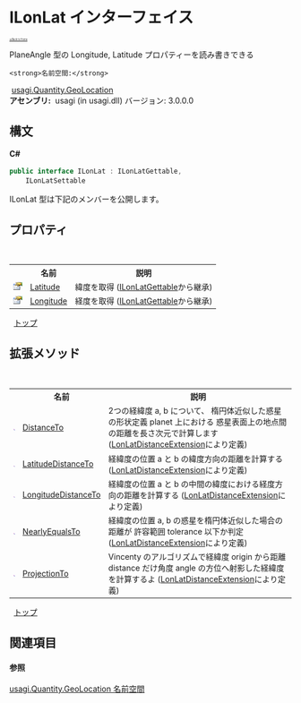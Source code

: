 # ILonLat インターフェイス

<div style="font-size:30%"><a href="https://github.com/usagi/usagi.cs/blob/master/docs/Home.md">≪Back to Home</a></div> 

PlaneAngle 型の Longitude, Latitude プロパティーを読み書きできる


    <strong>名前空間:</strong>
&nbsp;<a href="N_usagi_Quantity_GeoLocation.md">usagi.Quantity.GeoLocation</a><br /><strong>アセンブリ:</strong>
&nbsp;usagi (in usagi.dll) バージョン: 3.0.0.0

## 構文

**C#**<br />
``` C#
public interface ILonLat : ILonLatGettable, 
	ILonLatSettable
```

ILonLat 型は下記のメンバーを公開します。


## プロパティ
&nbsp;<table><tr><th></th><th>名前</th><th>説明</th></tr><tr><td>![Public プロパティ](media/pubproperty.gif "Public プロパティ")</td><td><a href="P_usagi_Quantity_GeoLocation_ILonLatGettable_Latitude.md">Latitude</a></td><td>
緯度を取得
 (<a href="T_usagi_Quantity_GeoLocation_ILonLatGettable.md">ILonLatGettable</a>から継承)</td></tr><tr><td>![Public プロパティ](media/pubproperty.gif "Public プロパティ")</td><td><a href="P_usagi_Quantity_GeoLocation_ILonLatGettable_Longitude.md">Longitude</a></td><td>
経度を取得
 (<a href="T_usagi_Quantity_GeoLocation_ILonLatGettable.md">ILonLatGettable</a>から継承)</td></tr></table>&nbsp;
<a href="#ilonlat-インターフェイス">トップ</a>

## 拡張メソッド
&nbsp;<table><tr><th></th><th>名前</th><th>説明</th></tr><tr><td>![Public 拡張メソッド](media/pubextension.gif "Public 拡張メソッド")</td><td><a href="M_usagi_CivilEngineering_Extension_LonLatDistanceExtension_DistanceTo.md">DistanceTo</a></td><td>
2つの経緯度 a, b について、 楕円体近似した惑星の形状定義 planet 上における 惑星表面上の地点間の距離を長さ次元で計算します
 (<a href="T_usagi_CivilEngineering_Extension_LonLatDistanceExtension.md">LonLatDistanceExtension</a>により定義)</td></tr><tr><td>![Public 拡張メソッド](media/pubextension.gif "Public 拡張メソッド")</td><td><a href="M_usagi_CivilEngineering_Extension_LonLatDistanceExtension_LatitudeDistanceTo.md">LatitudeDistanceTo</a></td><td>
経緯度の位置 a と b の緯度方向の距離を計算する
 (<a href="T_usagi_CivilEngineering_Extension_LonLatDistanceExtension.md">LonLatDistanceExtension</a>により定義)</td></tr><tr><td>![Public 拡張メソッド](media/pubextension.gif "Public 拡張メソッド")</td><td><a href="M_usagi_CivilEngineering_Extension_LonLatDistanceExtension_LongitudeDistanceTo.md">LongitudeDistanceTo</a></td><td>
経緯度の位置 a と b の中間の緯度における経度方向の距離を計算する
 (<a href="T_usagi_CivilEngineering_Extension_LonLatDistanceExtension.md">LonLatDistanceExtension</a>により定義)</td></tr><tr><td>![Public 拡張メソッド](media/pubextension.gif "Public 拡張メソッド")</td><td><a href="M_usagi_CivilEngineering_Extension_LonLatDistanceExtension_NearlyEqualsTo.md">NearlyEqualsTo</a></td><td>
経緯度の位置 a, b の惑星を楕円体近似した場合の距離が 許容範囲 tolerance 以下か判定
 (<a href="T_usagi_CivilEngineering_Extension_LonLatDistanceExtension.md">LonLatDistanceExtension</a>により定義)</td></tr><tr><td>![Public 拡張メソッド](media/pubextension.gif "Public 拡張メソッド")</td><td><a href="M_usagi_CivilEngineering_Extension_LonLatDistanceExtension_ProjectionTo.md">ProjectionTo</a></td><td>
Vincenty のアルゴリズムで経緯度 origin から距離 distance だけ角度 angle の方位へ射影した経緯度を計算するよ
 (<a href="T_usagi_CivilEngineering_Extension_LonLatDistanceExtension.md">LonLatDistanceExtension</a>により定義)</td></tr></table>&nbsp;
<a href="#ilonlat-インターフェイス">トップ</a>

## 関連項目


#### 参照
<a href="N_usagi_Quantity_GeoLocation.md">usagi.Quantity.GeoLocation 名前空間</a><br />